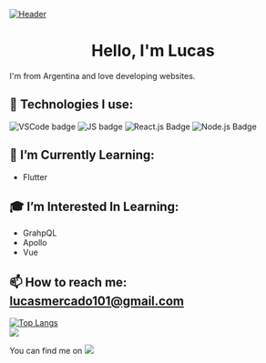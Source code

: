 [![Header](https://source.unsplash.com/4hbJ-eymZ1o/1000x200)](https://lucasmercado101.github.io)
<h1 align="center"> Hello, I'm Lucas </h1>


I'm from Argentina and love developing websites.

## 🔧 Technologies I use:

![VSCode badge](https://img.shields.io/badge/IDE-VSCode-blue?style=flat&logo=Visual-Studio-Code&logoColor=blue)&nbsp;![JS badge](https://img.shields.io/badge/Code-Javascript-blue?style=flat&logo=javascript)&nbsp;![React.js Badge](https://img.shields.io/badge/Code-React.js-blue?style=flat&logo=react)&nbsp;![Node.js Badge](https://img.shields.io/badge/Code-node.js-blue?style=flat&logo=node.js)


## 🌱 I’m Currently Learning:<br>

- Flutter

## 🎓 I’m Interested In Learning:<br>

- GrahpQL
- Apollo
- Vue

## 📫 How to reach me: [lucasmercado101@gmail.com](mailto:lucasmercado101@gmail.com)

[![Top Langs](https://github-readme-stats.vercel.app/api/top-langs/?username=lucasmercado101&layout=compact&theme=dracula)](#)
<br>
![](https://enffmqegbgzq42l.m.pipedream.net)

You can find me on <a href="https://www.linkedin.com/in/lucas-mercado-619179145/"> <img src="https://img.shields.io/badge/LinkedIn-gray?style=flat&logo=linkedin&logoColor=white)"/></a>
